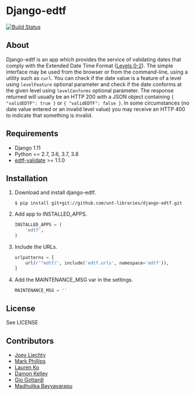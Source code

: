 Django-edtf
===========
[![Build Status](https://travis-ci.org/unt-libraries/django-edtf.svg?branch=master)](https://travis-ci.org/unt-libraries/django-edtf)


About
-----

Django-edtf is an app which provides the service of validating dates that comply with the
Extended Date Time Format ([Levels 0-2](https://www.loc.gov/standards/datetime/)).
The simple interface may be used from the browser or from the command-line, using a utility
such as `curl`. You can check if the date value is a feature of a level using `levelFeature` optional parameter and
check if the date conforms at the given level using `levelConforms` optional parameter.
The response returned will usually be an HTTP 200 with a JSON object containing `{ "validEDTF": true }`
or `{ "validEDTF": false }`. In some circumstances (no date value
entered or an invalid level value) you may receive an HTTP 400 to indicate that something is invalid.


Requirements
------------

* Django 1.11
* Python == 2.7, 3.6, 3.7, 3.8
* [edtf-validate](https://github.com/unt-libraries/edtf-validate) >= 1.1.0


Installation
------------

1. Download and install django-edtf.

    ```console
    $ pip install git+git://github.com/unt-libraries/django-edtf.git
    ```

2. Add app to INSTALLED_APPS.

    ```python
    INSTALLED_APPS = (
        'edtf',
    )
    ```

3. Include the URLs.

    ```python
    urlpatterns = [
        url(r'^edtf/', include('edtf.urls', namespace='edtf')),
    ]
    ```

4. Add the MAINTENANCE_MSG var in the settings.

    ```python
    MAINTENANCE_MSG = ''
    ```

License
-------

See LICENSE


Contributors
------------

* [Joey Liechty](https://github.com/yeahdef)
* [Mark Phillips](https://github.com/vphill)
* [Lauren Ko](https://github.com/ldko)
* [Damon Kelley](https://github.com/damonkelley)
* [Gio Gottardi](https://github.com/somexpert)
* [Madhulika Bayyavarapu](https://github.com/madhulika95b)
